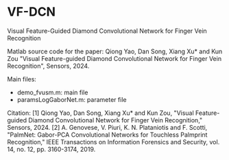 # VF-DCN
Visual Feature-Guided Diamond Convolutional Network for Finger Vein Recognition

Matlab source code for the paper:
Qiong Yao, Dan Song, Xiang Xu* and Kun Zou 
"Visual Feature-guided Diamond Convolutional Network for Finger Vein Recognition", Sensors, 2024.

Main files:
- demo_fvusm.m: main file
- paramsLogGaborNet.m: parameter file

Citation:
[1] Qiong Yao, Dan Song, Xiang Xu* and Kun Zou, "Visual Feature-guided Diamond Convolutional Network for Finger Vein Recognition," Sensors, 2024.
[2] A. Genovese, V. Piuri, K. N. Plataniotis and F. Scotti, "PalmNet: Gabor-PCA Convolutional Networks for Touchless Palmprint Recognition," IEEE Transactions on Information Forensics and Security, vol. 14, no. 12, pp. 3160-3174, 2019.
